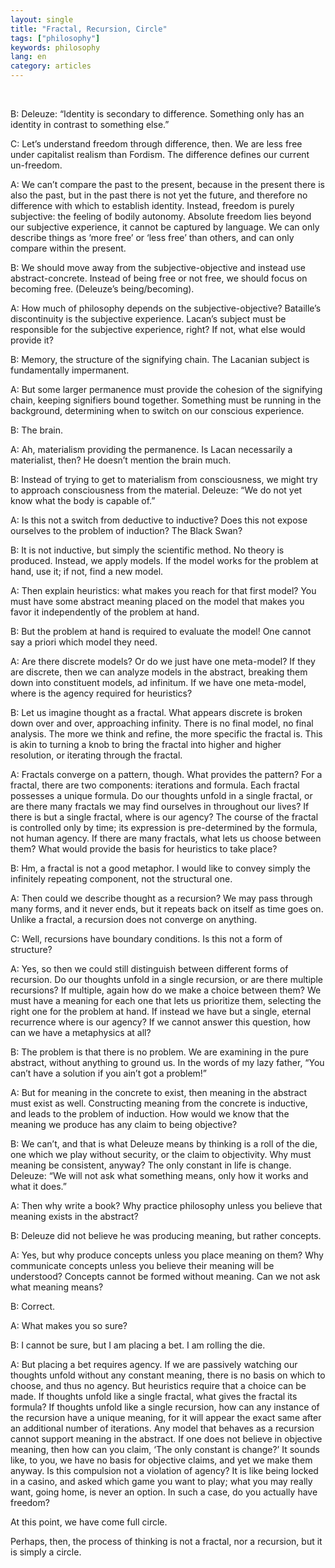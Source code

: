 ```yaml
---
layout: single
title: "Fractal, Recursion, Circle"
tags: ["philosophy"]
keywords: philosophy
lang: en
category: articles
---
```


&nbsp;

B: Deleuze: “Identity is secondary to difference. Something only has an identity in contrast to something else.”

C: Let’s understand freedom through difference, then. We are less free under capitalist realism than Fordism. The difference defines our current un-freedom.

A: We can’t compare the past to the present, because in the present there is also the past, but in the past there is not yet the future, and therefore no difference with which to establish identity. Instead, freedom is purely subjective: the feeling of bodily autonomy. Absolute freedom lies beyond our subjective experience, it cannot be captured by language. We can only describe things as ‘more free’ or ‘less free’ than others, and can only compare within the present.

B: We should move away from the subjective-objective and instead use abstract-concrete. Instead of being free or not free, we should focus on becoming free. (Deleuze’s being/becoming).

A: How much of philosophy depends on the subjective-objective? Bataille’s discontinuity is the subjective experience. Lacan’s subject must be responsible for the subjective experience, right? If not, what else would provide it?

B: Memory, the structure of the signifying chain. The Lacanian subject is fundamentally impermanent.

A: But some larger permanence must provide the cohesion of the signifying chain, keeping signifiers bound together. Something must be running in the background, determining when to switch on our conscious experience.

B: The brain.

A: Ah, materialism providing the permanence. Is Lacan necessarily a materialist, then? He doesn’t mention the brain much.

B: Instead of trying to get to materialism from consciousness, we might try to approach consciousness from the material. Deleuze: “We do not yet know what the body is capable of.”

A: Is this not a switch from deductive to inductive? Does this not expose ourselves to the problem of induction? The Black Swan?

B: It is not inductive, but simply the scientific method. No theory is produced. Instead, we apply models. If the model works for the problem at hand, use it; if not, find a new model.

A: Then explain heuristics: what makes you reach for that first model? You must have some abstract meaning placed on the model that makes you favor it independently of the problem at hand.

B: But the problem at hand is required to evaluate the model! One cannot say a priori which model they need.

A: Are there discrete models? Or do we just have one meta-model? If they are discrete, then we can analyze models in the abstract, breaking them down into constituent models, ad infinitum. If we have one meta-model, where is the agency required for heuristics?

B: Let us imagine thought as a fractal. What appears discrete is broken down over and over, approaching infinity. There is no final model, no final analysis. The more we think and refine, the more specific the fractal is. This is akin to turning a knob to bring the fractal into higher and higher resolution, or iterating through the fractal.

A: Fractals converge on a pattern, though. What provides the pattern? For a fractal, there are two components: iterations and formula. Each fractal possesses a unique formula. Do our thoughts unfold in a single fractal, or are there many fractals we may find ourselves in throughout our lives? If there is but a single fractal, where is our agency? The course of the fractal is controlled only by time; its expression is pre-determined by the formula, not human agency. If there are many fractals, what lets us choose between them? What would provide the basis for heuristics to take place?

B: Hm, a fractal is not a good metaphor. I would like to convey simply the infinitely repeating component, not the structural one.

A: Then could we describe thought as a recursion? We may pass through many forms, and it never ends, but it repeats back on itself as time goes on. Unlike a fractal, a recursion does not converge on anything.

C: Well, recursions have boundary conditions. Is this not a form of structure?

A: Yes, so then we could still distinguish between different forms of recursion. Do our thoughts unfold in a single recursion, or are there multiple recursions? If multiple, again how do we make a choice between them? We must have a meaning for each one that lets us prioritize them, selecting the right one for the problem at hand. If instead we have but a single, eternal recurrence where is our agency? If we cannot answer this question, how can we have a metaphysics at all?

B: The problem is that there is no problem. We are examining in the pure abstract, without anything to ground us. In the words of my lazy father, “You can’t have a solution if you ain’t got a problem!”

A: But for meaning in the concrete to exist, then meaning in the abstract must exist as well. Constructing meaning from the concrete is inductive, and leads to the problem of induction. How would we know that the meaning we produce has any claim to being objective?

B: We can’t, and that is what Deleuze means by thinking is a roll of the die, one which we play without security, or the claim to objectivity. Why must meaning be consistent, anyway? The only constant in life is change. Deleuze: “We will not ask what something means, only how it works and what it does.”

A: Then why write a book? Why practice philosophy unless you believe that meaning exists in the abstract?

B: Deleuze did not believe he was producing meaning, but rather concepts.

A: Yes, but why produce concepts unless you place meaning on them? Why communicate concepts unless you believe their meaning will be understood? Concepts cannot be formed without meaning. Can we not ask what meaning means?

B: Correct.

A: What makes you so sure?

B: I cannot be sure, but I am placing a bet. I am rolling the die.

A: But placing a bet requires agency. If we are passively watching our thoughts unfold without any constant meaning, there is no basis on which to choose, and thus no agency. But heuristics require that a choice can be made. If thoughts unfold like a single fractal, what gives the fractal its formula? If thoughts unfold like a single recursion, how can any instance of the recursion have a unique meaning, for it will appear the exact same after an additional number of iterations. Any model that behaves as a recursion cannot support meaning in the abstract. If one does not believe in objective meaning, then how can you claim, ‘The only constant is change?’ It sounds like, to you, we have no basis for objective claims, and yet we make them anyway. Is this compulsion not a violation of agency? It is like being locked in a casino, and asked which game you want to play; what you may really want, going home, is never an option. In such a case, do you actually have freedom?

At this point, we have come full circle.

Perhaps, then, the process of thinking is not a fractal, nor a recursion, but it is simply a circle.
